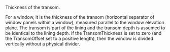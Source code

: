 Thickness of the transom.

For a window, it is the thickness of the transom (horizontal separator of window panels within a window), measured parallel to the window elevation plane. The transom is part of the lining and the transom depth is assumed to be identical to the lining depth. If the TransomThickness is set to zero (and the TransomOffset set to a positive length), then the window is divided vertically without a physical divider.
